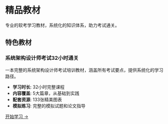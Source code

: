 # 精品教材

专业的软考学习教材，系统化的知识体系，助力考试通关。

## 特色教材

### 系统架构设计师考试32小时通关

一本完整的系统架构设计师考试培训教材，涵盖所有考试要点，提供系统化的学习路径。

- **学习时长**: 32小时完整课程
- **内容覆盖**: 5大篇章，从基础到实践
- **配套资源**: 133张精美图表
- **模拟练习**: 完整的模拟试题和论文指导

[开始学习 →](/textbooks/32-hours-guide)